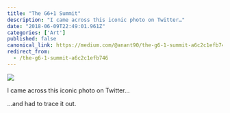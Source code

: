 ```yaml
---
title: "The G6+1 Summit"
description: "I came across this iconic photo on Twitter…"
date: "2018-06-09T22:49:01.961Z"
categories: ['Art']
published: false
canonical_link: https://medium.com/@anant90/the-g6-1-summit-a6c2c1efb746
redirect_from:
  - /the-g6-1-summit-a6c2c1efb746
---
```


![](./asset-1.jpeg)

I came across this iconic photo on Twitter…

…and had to trace it out.
